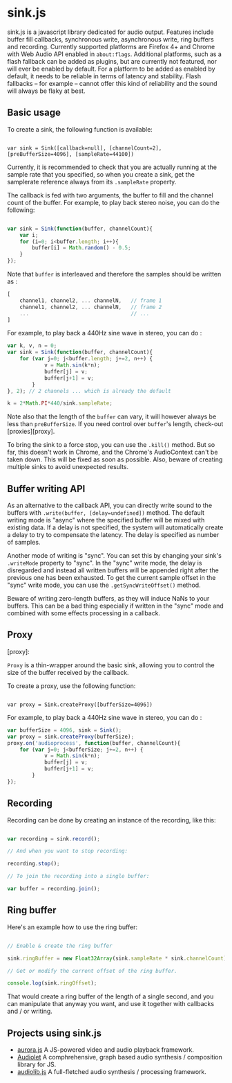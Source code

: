 sink.js
=======

sink.js is a javascript library dedicated for audio output. Features include buffer fill callbacks, synchronous write, asynchronous write, ring buffers and recording. Currently supported platforms are Firefox 4+ and Chrome with Web Audio API enabled in ``` about:flags ```. Additional platforms, such as a flash fallback can be added as plugins, but are currently not featured, nor will ever be enabled by default. For a platform to be added as enabled by default, it needs to be reliable in terms of latency and stability. Flash fallbacks – for example – cannot offer this kind of reliability and the sound will always be flaky at best.

Basic usage
-------------

To create a sink, the following function is available:

```

var sink = Sink([callback=null], [channelCount=2], [preBufferSize=4096], [sampleRate=44100])

```

Currently, it is recommended to check that you are actually running at the sample rate that you specified, so when you create a sink, get the samplerate reference always from its ``` .sampleRate ``` property.

The callback is fed with two arguments, the buffer to fill and the channel count of the buffer. For example, to play back stereo noise, you can do the following:

```javascript

var sink = Sink(function(buffer, channelCount){
	var i;
	for (i=0; i<buffer.length; i++){
		buffer[i] = Math.random() - 0.5;
	}
});

```

Note that `buffer` is interleaved and therefore the samples should be written as :

```javascript 
[
    channel1, channel2, ... channelN,	// frame 1
    channel1, channel2, ... channelN,	// frame 2
    ...	                                // ...
]
``` 

For example, to play back a 440Hz sine wave in stereo, you can do :

```javascript
var k, v, n = 0;
var sink = Sink(function(buffer, channelCount){
	for (var j=0; j<buffer.length; j+=2, n++) {
        	v = Math.sin(k*n);
        	buffer[j] = v;
        	buffer[j+1] = v;
    	}
}, 2); // 2 channels ... which is already the default

k = 2*Math.PI*440/sink.sampleRate;
```

Note also that the length of the `buffer` can vary, it will however always be less than `preBufferSize`. If you need control over `buffer`'s length, check-out [proxies][proxy]. 

To bring the sink to a force stop, you can use the ``` .kill() ``` method. But so far, this doesn't work in Chrome, and the Chrome's AudioContext can't be taken down. This will be fixed as soon as possible. Also, beware of creating multiple sinks to avoid unexpected results.

Buffer writing API
-------------------

As an alternative to the callback API, you can directly write sound to the buffers with ``` .write(buffer, [delay=undefined]) ``` method. The default writing mode is "async" where the specified buffer will be mixed with existing data. If a delay is not specified, the system will automatically create a delay to try to compensate the latency. The delay is specified as number of samples.

Another mode of writing is "sync". You can set this by changing your sink's ``` .writeMode ``` property to "sync". In the "sync" write mode, the delay is disregarded and instead all written buffers will be appended right after the previous one has been exhausted. To get the current sample offset in the "sync" write mode, you can use the ``` .getSyncWriteOffset() ``` method.

Beware of writing zero-length buffers, as they will induce NaNs to your buffers. This can be a bad thing especially if written in the "sync" mode and combined with some effects processing in a callback.

Proxy
------

[proxy]:

`Proxy` is a thin-wrapper around the basic sink, allowing you to control the size of the buffer received by the callback.

To create a proxy, use the following function:

```

var proxy = Sink.createProxy([bufferSize=4096])

```

For example, to play back a 440Hz sine wave in stereo, you can do :

```javascript
var bufferSize = 4096, sink = Sink();
var proxy = sink.createProxy(bufferSize);
proxy.on('audioprocess', function(buffer, channelCount){
	for (var j=0; j<bufferSize; j+=2, n++) {
        	v = Math.sin(k*n);
        	buffer[j] = v;
        	buffer[j+1] = v;
    	}
});
```

Recording
-----------

Recording can be done by creating an instance of the recording, like this:

```javascript

var recording = sink.record();

// And when you want to stop recording:

recording.stop();

// To join the recording into a single buffer:

var buffer = recording.join();

```

Ring buffer
-------------

Here's an example how to use the ring buffer:

```javascript

// Enable & create the ring buffer

sink.ringBuffer = new Float32Array(sink.sampleRate * sink.channelCount);

// Get or modify the current offset of the ring buffer.

console.log(sink.ringOffset);

```

That would create a ring buffer of the length of a single second, and you can manipulate that anyway you want, and use it together with callbacks and / or writing.

Projects using sink.js
----------------------

* [aurora.js](https://github.com/jensnockert/aurora.js) A JS-powered video and audio playback framework.
* [Audiolet](https://github.com/oampo/Audiolet) A comphrehensive, graph based audio synthesis / composition library for JS.
* [audiolib.js](https://github.com/jussi-kalliokoski/audiolib.js) A full-fletched audio synthesis / processing framework.
